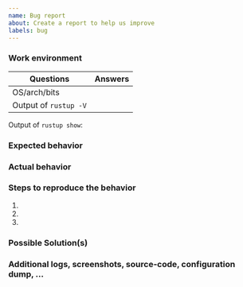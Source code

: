```yaml
---
name: Bug report
about: Create a report to help us improve
labels: bug
---
```


<!-- Thanks for filing a 🐛 bug report 😄! -->
<!-- If you would like to report a bug, please fill the template bellow -->

### Work environment

| Questions                 | Answers
|---------------------------|-------------------------------------
| OS/arch/bits              | <!-- Debian ARM 64, Ubuntu x86 32 -->
| Output of `rustup -V`     | <!-- rustup 1.17.0 (069c88ed6 2019-03-05) -->

Output of `rustup show`:

<!--
```
Default host: x86_64-unknown-linux-gnu

stable-x86_64-unknown-linux-gnu (default)
rustc 1.33.0 (2aa4c46cf 2019-02-28)
```
-->

### Expected behavior

### Actual behavior

<!-- A clear and concise description of what the bug is. -->
<!-- including what currently happens and what you expected to happen. -->

### Steps to reproduce the behavior

<!-- The steps to reproduce the bug. -->

1.
2.
3.

### Possible Solution(s)

<!-- Not obligatory, but suggest a fix/reason for the bug, -->
<!-- or ideas how to implement the addition or change -->

### Additional logs, screenshots, source-code,  configuration dump, ...

<!-- Drag and drop zip archives containing the Additional info here, don't use external services or link. -->
